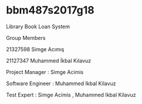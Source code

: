 # bbm487s2017g18
Library Book Loan System

Group Members

21327598  Simge Acımış

21127347 Muhammed İkbal Kılavuz


Project Manager : Simge Acimis


Software Engineer : Muhammed Ikbal Kilavuz


Test Expert : Simge Acimis ,  Muhammed Ikbal Kilavuz
